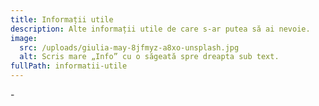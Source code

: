 ```yaml
---
title: Informații utile
description: Alte informații utile de care s-ar putea să ai nevoie.
image:
  src: /uploads/giulia-may-8jfmyz-a8xo-unsplash.jpg
  alt: Scris mare „Info” cu o săgeată spre dreapta sub text.
fullPath: informatii-utile
---
```

\-